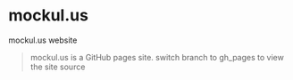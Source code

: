 # mockul.us
mockul.us website

> mockul.us is a GitHub pages site. switch branch to gh_pages to view the site source
